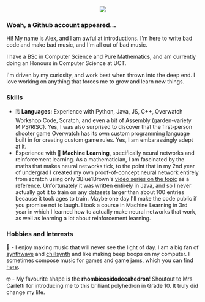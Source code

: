 <p align="center">
  <img src="https://github.com/Microsoft-Excel/microsoft-excel/assets/73928004/606b53a1-19f2-4a04-aaef-c7178a249f09" />
</p>

### Woah, a Github account appeared...

Hi! My name is Alex, and I am awful at introductions. I'm here to write bad code and make bad music, and I'm all out of bad music.

I have a BSc in Computer Science and Pure Mathematics, and am currently doing an Honours in Computer Science at UCT.

I'm driven by my curiosity, and work best when thrown into the deep end. I love working on anything that forces me to grow and learn new things.

### Skills

- 🗒️ **Languages:** Experience with Python, Java, JS, C++, Overwatch Workshop Code, Scratch, and even a bit of Assembly (garden-variety MIPS/RISC). Yes, I was also surprised to discover that the first-person shooter game Overwatch has its own custom programming language built in for creating custom game rules. Yes, I am embarassingly adept at it.
- Experience with 🤖 **Machine Learning**, specifically neural networks and reinforcement learning. As a mathematician, I am fascinated by the maths that makes neural networks tick, to the point that in my 2nd year of undergrad I created my own proof-of-concept neural network entirely from scratch using only 3Blue1Brown's [video series on the topic](https://www.youtube.com/playlist?list=PLZHQObOWTQDNU6R1_67000Dx_ZCJB-3pi) as a reference. Unfortunately it was written entirely in Java, and so I never actually got it to train on any datasets larger than about 100 entries because it took ages to train. Maybe one day I'll make the code public if you promise not to laugh. I took a course in Machine Learning in 3rd year in which I learned how to actually make neural networks that work, as well as learning a lot about reinforcement learning.

### Hobbies and Interests
🎵 - I enjoy making music that will never see the light of day. I am a big fan of [synthwave](https://open.spotify.com/playlist/4wjG4ju39AzqYliSOVtzxU?si=70aad7d39dd142ed) and [chillsynth](https://open.spotify.com/playlist/4WhBMGSYcTOnxOwIIxGlMZ?si=35bf9bd4576b4e8b) and like making beep boops on my computer. I sometimes compose music for games and game jams, which you can find [here](https://soundcloud.com/xelanybor).

🤓 - My favourite shape is the **rhombicosidodecahedron**! Shoutout to Mrs Carletti for introducing me to this brilliant polyhedron in Grade 10. It truly did change my life.

